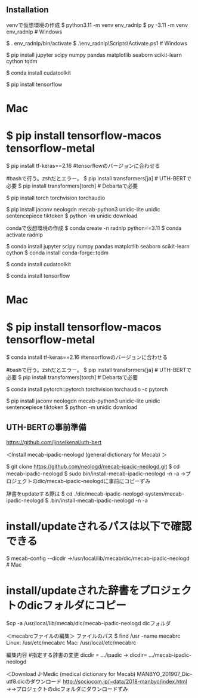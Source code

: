 ## Installation

venvで仮想環境の作成
$ python3.11 -m venv env_radnlp
$ py -3.11 -m venv env_radnlp # Windows

$ . env_radnlp/bin/activate
$ .\env_radnlp\Scripts\Activate.ps1 # Windows

$ pip install jupyter scipy numpy pandas matplotlib seaborn scikit-learn cython tqdm

$ conda install cudatoolkit

$ pip install tensorflow
# Mac
# $ pip install tensorflow-macos tensorflow-metal
$ pip install tf-keras==2.16 #tensorflowのバージョンに合わせる

#bashで行う。zshだとエラー。
$ pip install transformers[ja] # UTH-BERTで必要
$ pip install transformers[torch] # Debartaで必要

$ pip install torch torchvision torchaudio

$ pip install jaconv neologdn mecab-python3 unidic-lite unidic sentencepiece tiktoken
$ python -m unidic download


condaで仮想環境の作成
$ conda create -n radnlp python==3.11
$ conda activate radnlp

$ conda install jupyter scipy numpy pandas matplotlib seaborn scikit-learn cython
$ conda install conda-forge::tqdm

$ conda install cudatoolkit

$ conda install tensorflow
# Mac
# $ pip install tensorflow-macos tensorflow-metal
$ conda install tf-keras==2.16 #tensorflowのバージョンに合わせる

#bashで行う。zshだとエラー。
$ pip install transformers[ja] # UTH-BERTで必要
$ pip install transformers[torch] # Debartaで必要

$ conda install pytorch::pytorch torchvision torchaudio -c pytorch

$ pip install jaconv neologdn mecab-python3 unidic-lite unidic sentencepiece tiktoken
$ python -m unidic download





## UTH-BERTの事前準備

https://github.com/jinseikenai/uth-bert

＜Install mecab-ipadic-neologd (general dictionary for Mecab) ＞

$ git clone https://github.com/neologd/mecab-ipadic-neologd.git 
$ cd mecab-ipadic-neologd 
$ sudo bin/install-mecab-ipadic-neologd -n -a
→プロジェクトのdic/mecab-ipadic-neologdに事前にコピーずみ

辞書をupdateする際は
$ cd ./dic/mecab-ipadic-neologd-system/mecab-ipadic-neologd
$ .bin/install-mecab-ipadic-neologd -n -a

# install/updateされるパスは以下で確認できる
$ mecab-config --dicdir
→/usr/local/lib/mecab/dic/mecab-ipadic-neologd # Mac

# install/updateされた辞書をプロジェクトのdicフォルダにコピー
$cp -a /usr/local/lib/mecab/dic/mecab-ipadic-neologd dicフォルダ


＜mecabrcファイルの編集＞
ファイルのパス
$ find /usr -name mecabrc
Linux: /usr/etc/mecabrc
Mac: /usr/local/etc/mecabrc

編集内容
#指定する辞書の変更
dicdir = .../ipadic
→
dicdir= .../mecab-ipadic-neologd


＜Download J-Medic (medical dictionary for Mecab) 
MANBYO_201907_Dic-utf8.dicのダウンロード
http://sociocom.jp/~data/2018-manbyo/index.html
→→プロジェクトのdicフォルダにダウンロードずみ
